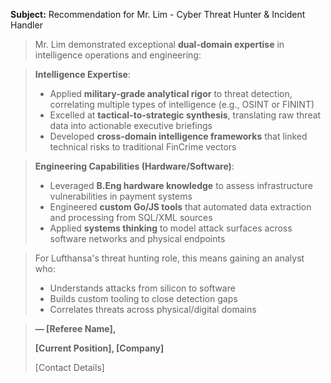 **Subject:** Recommendation for Mr. Lim - Cyber Threat Hunter & Incident Handler

> Mr. Lim demonstrated exceptional **dual-domain expertise** in intelligence operations and engineering:

> **Intelligence Expertise**:  
> - Applied **military-grade analytical rigor** to threat detection, correlating multiple types of intelligence (e.g., OSINT or FININT)   
> - Excelled at **tactical-to-strategic synthesis**, translating raw threat data into actionable executive briefings
> - Developed **cross-domain intelligence frameworks** that linked technical risks to traditional FinCrime vectors 


> **Engineering Capabilities (Hardware/Software)**:  
> - Leveraged **B.Eng hardware knowledge** to assess infrastructure vulnerabilities in payment systems  
> - Engineered **custom Go/JS tools** that automated data extraction and processing from SQL/XML sources  
> - Applied **systems thinking** to model attack surfaces across software networks and physical endpoints  

> For Lufthansa's threat hunting role, this means gaining an analyst who:  
> - Understands attacks from silicon to software  
> - Builds custom tooling to close detection gaps  
> - Correlates threats across physical/digital domains  

> **— [Referee Name],**
>
> **[Current Position], [Company]**  
>
> [Contact Details]
